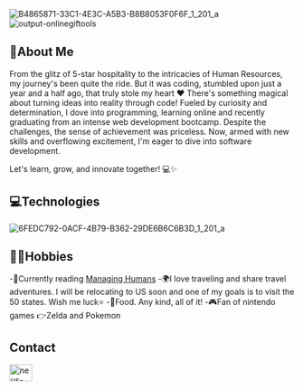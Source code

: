 ![B4865871-33C1-4E3C-A5B3-B8B8053F0F6F_1_201_a](https://github.com/neusgomis/neusgomis/assets/123258143/f66f285b-9155-4dd9-bfc5-5a7d654eff7d)
![output-onlinegiftools](https://github.com/neusgomis/neusgomis/assets/123258143/c58fdf39-5062-4ad3-867e-39b42adbb5c9)
## :handshake:About Me

From the glitz of 5-star hospitality to the intricacies of Human Resources, my journey's been quite the ride. But it was coding, stumbled upon just a year and a half ago, that truly stole my heart :heart: There's something magical about turning ideas into reality through code! Fueled by curiosity and determination, I dove into programming, learning online and recently graduating from an intense web development bootcamp. Despite the challenges, the sense of achievement was priceless. Now, armed with new skills and overflowing excitement, I'm eager to dive into software development.

Let's learn, grow, and innovate together! 💻✨

## :computer:Technologies
![6FEDC792-0ACF-4B79-B362-29DE6B6C6B3D_1_201_a](https://github.com/neusgomis/neusgomis/assets/123258143/90a0ebbb-4500-420e-bf25-f29a2f071d48)

## :ok_woman:Hobbies
-:green_book:Currently reading <a href="https://www.goodreads.com/en/book/show/1317946">Managing Humans</a>
-:earth_africa:I love traveling and share travel adventures. I will be relocating to US soon and one of my goals is to visit the 50 states. Wish me luck:star:
-:taco:Food. Any kind, all of it!
-:video_game:Fan of nintendo games :point_right:Zelda and Pokemon

## Contact
<a href="https://linkedin.com/in/neus-gomis" target="blank"><img align="center" src="https://raw.githubusercontent.com/rahuldkjain/github-profile-readme-generator/master/src/images/icons/Social/linked-in-alt.svg" alt="neus-gomis" height="30" width="40" /></a>

